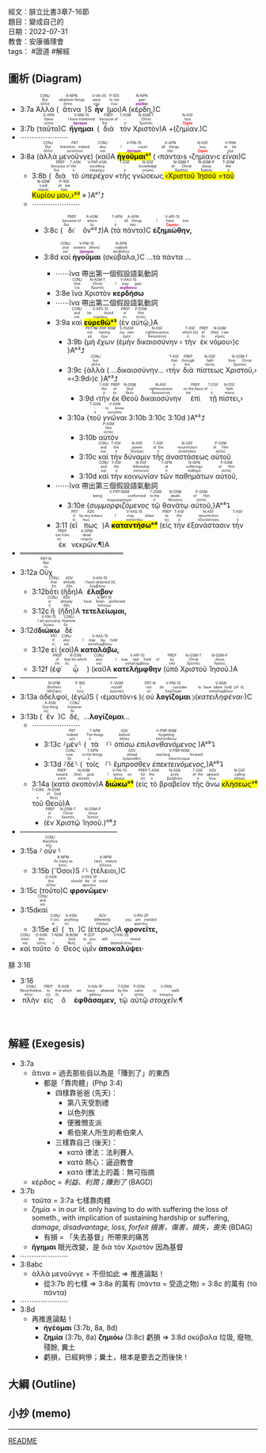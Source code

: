 經文：腓立比書3章7-16節  
題目：變成自己的  
日期：2022-07-31  
教會：安康循理會  
tags： #證道  #解經  


## 圖析 (Diagram)
- <rt>3:7a</rt> <RUBY><ruby><ruby>Ἀλλὰ<rt>ἀλλά</rt></ruby><rt>But</rt></ruby><rt>CONJ</rt></RUBY> (<RUBY><ruby><ruby>ἅτινα<rt>ὅστις</rt></ruby><rt>whatever things</rt></ruby><rt>R-NPN</rt></RUBY>)S <RUBY><ruby><ruby><strong>ἦν</strong><rt>εἰμί</rt></ruby><rt>were</rt></ruby><rt>V-IAI-3S</rt></RUBY> (<RUBY><ruby><ruby>μοι<rt>ἐγώ</rt></ruby><rt>to me</rt></ruby><rt>P-1DS</rt></RUBY>)A (<RUBY><ruby><ruby>κέρδη,<rt><strong><font color='purple'>κέρδος</font></strong></rt></ruby><rt>gain</rt></ruby><rt>N-NPN</rt></RUBY>)C 
- <rt>3:7b</rt> (<RUBY><ruby><ruby>ταῦτα<rt>οὗτος</rt></ruby><rt>these</rt></ruby><rt>D-APN</rt></RUBY>)C <RUBY><ruby><ruby><strong>ἥγημαι</strong><rt><strong><font color='purple'>ἡγέομαι</font></strong></rt></ruby><rt>I have esteemed</rt></ruby><rt>V-RNI-1S</rt></RUBY> (<RUBY><ruby><ruby>διὰ<rt>διά</rt></ruby><rt>because of</rt></ruby><rt>PREP</rt></RUBY> <RUBY><ruby><ruby>τὸν<rt>ὁ</rt></ruby><rt>-</rt></ruby><rt>T-ASM</rt></RUBY> <RUBY><ruby><ruby>Χριστὸν<rt>Χριστός</rt></ruby><rt>Christ</rt></ruby><rt>N-ASM-T</rt></RUBY>)A +(<RUBY><ruby><ruby>ζημίαν.<rt><strong><font color='red'>ζημία</font></strong></rt></ruby><rt>loss</rt></ruby><rt>N-ASF</rt></RUBY>)C
- ⋯⋯⋯⋯⋯⋯⋯
- <rt>3:8a</rt> (<RUBY><ruby><ruby>ἀλλὰ<rt>ἀλλά</rt></ruby><rt>But</rt></ruby><rt>CONJ</rt></RUBY> <RUBY><ruby><ruby>μενοῦνγε<rt>μενοῦνγε</rt></ruby><rt>therefore indeed</rt></ruby><rt>PRT</rt></RUBY>) (<RUBY><ruby><ruby>καὶ<rt>καί</rt></ruby><rt>also</rt></ruby><rt>CONJ</rt></RUBY>)A <RUBY><ruby><ruby><mark><strong>ἡγοῦμαι°¹</strong></mark><rt><strong><font color='purple'>ἡγέομαι</font></strong></rt></ruby><rt>I count</rt></ruby><rt>V-PNI-1S</rt></RUBY> ( ‹<RUBY><ruby><ruby>πάντα<rt>πᾶς</rt></ruby><rt>all things</rt></ruby><rt>A-APN</rt></RUBY>›s ‹<RUBY><ruby><ruby>ζημίαν<rt><strong><font color='red'>ζημία</font></strong></rt></ruby><rt>loss</rt></ruby><rt>N-ASF</rt></RUBY>›c <RUBY><ruby><ruby><em>εἶναι</em><rt>εἰμί</rt></ruby><rt>to be</rt></ruby><rt>V-PAN</rt></RUBY>)C
	- <rt>3:8b</rt> (<RUBY><ruby><ruby>διὰ<rt>διά</rt></ruby><rt>because of</rt></ruby><rt>PREP</rt></RUBY> <RUBY><ruby><ruby>τὸ<rt>ὁ</rt></ruby><rt>the</rt></ruby><rt>T-ASN</rt></RUBY> <RUBY><ruby><ruby><em>ὑπερέχον</em><rt>ὑπερέχω</rt></ruby><rt>excelling</rt></ruby><rt>V-PAP-ASN</rt></RUBY> «<RUBY><ruby><ruby>τῆς<rt>ὁ</rt></ruby><rt>-</rt></ruby><rt>T-GSF</rt></RUBY> <RUBY><ruby><ruby>γνώσεως<rt>γνῶσις</rt></ruby><rt>knowledge</rt></ruby><rt>N-GSF</rt></RUBY><mark> ‹<RUBY><ruby><ruby>Χριστοῦ<rt>Χριστός</rt></ruby><rt>of Christ</rt></ruby><rt>N-GSM-T</rt></RUBY> <RUBY><ruby><ruby>Ἰησοῦ<rt>Ἰησοῦς</rt></ruby><rt>Jesus</rt></ruby><rt>N-GSM-P</rt></RUBY> =<RUBY><ruby><ruby>τοῦ<rt>ὁ</rt></ruby><rt>the</rt></ruby><rt>T-GSM</rt></RUBY> <RUBY><ruby><ruby>Κυρίου<rt>κύριος</rt></ruby><rt>Lord</rt></ruby><rt>N-GSM</rt></RUBY> <RUBY><ruby><ruby>μου,<rt>ἐγώ</rt></ruby><rt>of me</rt></ruby><rt>P-1GS</rt></RUBY>›°²</mark> » )A°¹⮥
	- ⋯⋯⋯⋯⋯⋯⋯
		- <rt>3:8c</rt> (<RUBY><ruby><ruby>δι᾽<rt>διά</rt></ruby><rt>because of</rt></ruby><rt>PREP</rt></RUBY> <RUBY><ruby><ruby>ὃν°²⮥<rt>ὅς</rt></ruby><rt>whom</rt></ruby><rt>R-ASM</rt></RUBY>)A (<RUBY><ruby><ruby>τὰ<rt>ὁ</rt></ruby><rt>-</rt></ruby><rt>T-APN</rt></RUBY> <RUBY><ruby><ruby>πάντα<rt>πᾶς</rt></ruby><rt>all things</rt></ruby><rt>A-APN</rt></RUBY>)C <RUBY><ruby><ruby><strong>ἐζημιώθην,</strong><rt><strong><font color='red'>ζημιόω</font></strong></rt></ruby><rt>I have lost</rt></ruby><rt>V-API-1S</rt></RUBY>

		- <rt>3:8d</rt> <RUBY><ruby><ruby>καὶ<rt>καί</rt></ruby><rt>and</rt></ruby><rt>CONJ</rt></RUBY> <RUBY><ruby><ruby><strong>ἡγοῦμαι</strong><rt><strong><font color='purple'>ἡγέομαι</font></strong></rt></ruby><rt>esteem [them]</rt></ruby><rt>V-PNI-1S</rt></RUBY> (<RUBY><ruby><ruby>σκύβαλα,<rt>σκύβαλον</rt></ruby><rt>rubbish</rt></ruby><rt>N-APN</rt></RUBY>)C ...τὰ πάντα ...
			- ⋯⋯ἵνα 帶出第一個假設語氣動詞
			- <rt>3:8e</rt> <RUBY><ruby><ruby>ἵνα<rt>ἵνα</rt></ruby><rt>that</rt></ruby><rt>CONJ</rt></RUBY> <RUBY><ruby><ruby>Χριστὸν<rt>Χριστός</rt></ruby><rt>Christ</rt></ruby><rt>N-ASM-T</rt></RUBY> <RUBY><ruby><ruby><strong>κερδήσω</strong><rt><strong><font color='purple'>κερδαίνω</font></strong></rt></ruby><rt>I may gain</rt></ruby><rt>V-AAS-1S</rt></RUBY>
			- ⋯⋯ἵνα 帶出第二個假設語氣動詞
			- <rt>3:9a</rt> <RUBY><ruby><ruby>καὶ<rt>καί</rt></ruby><rt>and</rt></ruby><rt>CONJ</rt></RUBY> <RUBY><ruby><ruby><mark><strong>εὑρεθῶ°³</strong></mark><rt>εὑρίσκω</rt></ruby><rt>be found</rt></ruby><rt>V-APS-1S</rt></RUBY> (<RUBY><ruby><ruby>ἐν<rt>ἐν</rt></ruby><rt>in</rt></ruby><rt>PREP</rt></RUBY> <RUBY><ruby><ruby>αὐτῷ,<rt>αὐτός</rt></ruby><rt>Him</rt></ruby><rt>P-DSM</rt></RUBY>)A 
				- <rt>3:9b</rt> {<RUBY><ruby><ruby>μὴ<rt>μή</rt></ruby><rt>not</rt></ruby><rt>PRT-N</rt></RUBY> <RUBY><ruby><ruby><em>ἔχων</em><rt>ἔχω</rt></ruby><rt>having</rt></ruby><rt>V-PAP-NSM</rt></RUBY> (<RUBY><ruby><ruby>ἐμὴν<rt>ἐμός</rt></ruby><rt>my own</rt></ruby><rt>S-1SASF</rt></RUBY> <RUBY><ruby><ruby>δικαιοσύνην<rt>δικαιοσύνη</rt></ruby><rt>righteousness</rt></ruby><rt>N-ASF</rt></RUBY> ‹<RUBY><ruby><ruby>τὴν<rt>ὁ</rt></ruby><rt>which [is]</rt></ruby><rt>T-ASF</rt></RUBY> <RUBY><ruby><ruby>ἐκ<rt>ἐκ</rt></ruby><rt>of</rt></ruby><rt>PREP</rt></RUBY> <RUBY><ruby><ruby>νόμου<rt>νόμος</rt></ruby><rt>[the] Law</rt></ruby><rt>N-GSM</rt></RUBY>›)c }A°³⮥
				- <rt>3:9c</rt> {<RUBY><ruby><ruby>ἀλλὰ<rt>ἀλλά</rt></ruby><rt>but</rt></ruby><rt>CONJ</rt></RUBY> ( ...δικαιοσύνην... ‹<RUBY><ruby><ruby>τὴν<rt>ὁ</rt></ruby><rt>that</rt></ruby><rt>T-ASF</rt></RUBY> <RUBY><ruby><ruby>διὰ<rt>διά</rt></ruby><rt>through</rt></ruby><rt>PREP</rt></RUBY> <RUBY><ruby><ruby>πίστεως<rt>πίστις</rt></ruby><rt>faith</rt></ruby><rt>N-GSF</rt></RUBY> <RUBY><ruby><ruby>Χριστοῦ,<rt>Χριστός</rt></ruby><rt>from Christ</rt></ruby><rt>N-GSM-T</rt></RUBY>› =‹<rt>3:9d</rt>›)c }A°³⮥
					- <rt>3:9d</rt> ‹<RUBY><ruby><ruby>τὴν<rt>ὁ</rt></ruby><rt>the</rt></ruby><rt>T-ASF</rt></RUBY> <RUBY><ruby><ruby>ἐκ<rt>ἐκ</rt></ruby><rt>of</rt></ruby><rt>PREP</rt></RUBY> <RUBY><ruby><ruby>Θεοῦ<rt>θεός</rt></ruby><rt>God</rt></ruby><rt>N-GSM</rt></RUBY> <RUBY><ruby><ruby>δικαιοσύνην<rt>δικαιοσύνη</rt></ruby><rt>righteousness</rt></ruby><rt>N-ASF</rt></RUBY> <RUBY><ruby><ruby>ἐπὶ<rt>ἐπί</rt></ruby><rt>on the basis of</rt></ruby><rt>PREP</rt></RUBY> <RUBY><ruby><ruby>τῇ<rt>ὁ</rt></ruby><rt>-</rt></ruby><rt>T-DSF</rt></RUBY> <RUBY><ruby><ruby>πίστει,<rt>πίστις</rt></ruby><rt>faith</rt></ruby><rt>N-DSF</rt></RUBY>›
				- <rt>3:10a</rt> {<RUBY><ruby><ruby>τοῦ<rt>ὁ</rt></ruby><rt>-</rt></ruby><rt>T-GSN</rt></RUBY> <RUBY><ruby><ruby><em>γνῶναι</em><rt>γινώσκω</rt></ruby><rt>to know</rt></ruby><rt>V-AAN</rt></RUBY> <rt>3:10b</rt> <rt>3:10c</rt> <rt>3:10d</rt> }A°³⮥
					- <rt>3:10b</rt> <RUBY><ruby><ruby>αὐτὸν<rt>αὐτός</rt></ruby><rt>Him</rt></ruby><rt>P-ASM</rt></RUBY>  
					- <rt>3:10c</rt> <RUBY><ruby><ruby>καὶ<rt>καί</rt></ruby><rt>and</rt></ruby><rt>CONJ</rt></RUBY> <RUBY><ruby><ruby>τὴν<rt>ὁ</rt></ruby><rt>the</rt></ruby><rt>T-ASF</rt></RUBY> <RUBY><ruby><ruby>δύναμιν<rt>δύναμις</rt></ruby><rt>power</rt></ruby><rt>N-ASF</rt></RUBY> <RUBY><ruby><ruby>τῆς<rt>ὁ</rt></ruby><rt>of the</rt></ruby><rt>T-GSF</rt></RUBY> <RUBY><ruby><ruby>ἀναστάσεως<rt>ἀνάστασις</rt></ruby><rt>resurrection</rt></ruby><rt>N-GSF</rt></RUBY> <RUBY><ruby><ruby>αὐτοῦ<rt>αὐτός</rt></ruby><rt>of Him</rt></ruby><rt>P-GSM</rt></RUBY>
					- <rt>3:10d</rt> <RUBY><ruby><ruby>καὶ<rt>καί</rt></ruby><rt>and</rt></ruby><rt>CONJ</rt></RUBY> <RUBY><ruby><ruby>τὴν<rt>ὁ</rt></ruby><rt>the</rt></ruby><rt>T-ASF</rt></RUBY> <RUBY><ruby><ruby>κοινωνίαν<rt>κοινωνία</rt></ruby><rt>fellowship</rt></ruby><rt>N-ASF</rt></RUBY> <RUBY><ruby><ruby>τῶν<rt>ὁ</rt></ruby><rt>of</rt></ruby><rt>T-GPN</rt></RUBY> <RUBY><ruby><ruby>παθημάτων<rt>πάθημα</rt></ruby><rt>sufferings</rt></ruby><rt>N-GPN</rt></RUBY> <RUBY><ruby><ruby>αὐτοῦ,<rt>αὐτός</rt></ruby><rt>of Him</rt></ruby><rt>P-GSM</rt></RUBY> 
			- ⋯⋯ἵνα 帶出第三個假設語氣動詞
				- <rt>3:10e</rt> {<RUBY><ruby><ruby><em>συμμορφιζόμενος</em><rt>συμμορφόομαι</rt></ruby><rt>being conformed</rt></ruby><rt>V-PPP-NSM</rt></RUBY> <RUBY><ruby><ruby>τῷ<rt>ὁ</rt></ruby><rt>to the</rt></ruby><rt>T-DSM</rt></RUBY> <RUBY><ruby><ruby>θανάτῳ<rt>θάνατος</rt></ruby><rt>death</rt></ruby><rt>N-DSM</rt></RUBY> <RUBY><ruby><ruby>αὐτοῦ,<rt>αὐτός</rt></ruby><rt>of Him</rt></ruby><rt>P-GSM</rt></RUBY>}A°⁴⮧
			- <rt>3:11</rt> (<RUBY><ruby><ruby>εἴ<rt>εἰ</rt></ruby><rt>if</rt></ruby><rt>PRT</rt></RUBY> <RUBY><ruby><ruby>πως<rt>πως</rt></ruby><rt>by any means</rt></ruby><rt>ADV</rt></RUBY>)A <RUBY><ruby><ruby><mark><strong>καταντήσω°⁴</strong></mark><rt>καταντάω</rt></ruby><rt>I may attain</rt></ruby><rt>V-AAS-1S</rt></RUBY> (<RUBY><ruby><ruby>εἰς<rt>εἰς</rt></ruby><rt>to</rt></ruby><rt>PREP</rt></RUBY> <RUBY><ruby><ruby>τὴν<rt>ὁ</rt></ruby><rt>the</rt></ruby><rt>T-ASF</rt></RUBY> <RUBY><ruby><ruby>ἐξανάστασιν<rt>ἐξανάστασις</rt></ruby><rt>resurrection</rt></ruby><rt>N-ASF</rt></RUBY> <RUBY><ruby><ruby>τὴν<rt>ὁ</rt></ruby><rt>-</rt></ruby><rt>T-ASF</rt></RUBY> <RUBY><ruby><ruby>ἐκ<rt>ἐκ</rt></ruby><rt>out from</rt></ruby><rt>PREP</rt></RUBY> <RUBY><ruby><ruby>νεκρῶν.¶<rt>νεκρός</rt></ruby><rt>dead</rt></ruby><rt>A-GPM</rt></RUBY>)A
- ═════════════════════
- <rt>3:12a</rt> <RUBY><ruby><ruby>Οὐχ<rt>οὐ</rt></ruby><rt>Not</rt></ruby><rt>PRT-N</rt></RUBY>
	- <rt>3:12b</rt><RUBY><ruby><ruby>ὅτι<rt>ὅτι</rt></ruby><rt>that</rt></ruby><rt>CONJ</rt></RUBY> (<RUBY><ruby><ruby>ἤδη<rt>ἤδη</rt></ruby><rt>already</rt></ruby><rt>ADV</rt></RUBY>)A <RUBY><ruby><ruby><strong>ἔλαβον</strong><rt>λαμβάνω</rt></ruby><rt>I have obtained [it]</rt></ruby><rt>V-AAI-1S</rt></RUBY>
	- <rt>3:12c</rt><RUBY><ruby><ruby>ἢ<rt>ἤ</rt></ruby><rt>or</rt></ruby><rt>CONJ</rt></RUBY> (<RUBY><ruby><ruby>ἤδη<rt>ἤδη</rt></ruby><rt>already</rt></ruby><rt>ADV</rt></RUBY>)A <RUBY><ruby><ruby><strong>τετελείωμαι,</strong><rt>τελειόω</rt></ruby><rt>have been perfected</rt></ruby><rt>V-RPI-1S</rt></RUBY> 
- <rt>3:12d</rt><RUBY><ruby><ruby><strong>διώκω</strong><rt>διώκω</rt></ruby><rt>I am pursuing</rt></ruby><rt>V-PAI-1S</rt></RUBY> <RUBY><ruby><ruby>δὲ<rt>δέ</rt></ruby><rt>however</rt></ruby><rt>CONJ</rt></RUBY> 
	- <rt>3:12e </rt><RUBY><ruby><ruby>εἰ<rt>εἰ</rt></ruby><rt>if</rt></ruby><rt>PRT</rt></RUBY> (<RUBY><ruby><ruby>καὶ<rt>καί</rt></ruby><rt>also</rt></ruby><rt>CONJ</rt></RUBY>)A <RUBY><ruby><ruby><strong>καταλάβω,</strong><rt>καταλαμβάνω</rt></ruby><rt>I may lay hold</rt></ruby><rt>V-AAS-1S</rt></RUBY> 
	- <rt>3:12f</rt> (<RUBY><ruby><ruby>ἐφ᾽<rt>ἐπί</rt></ruby><rt>of</rt></ruby><rt>PREP</rt></RUBY> <RUBY><ruby><ruby>ᾧ<rt>ὅς</rt></ruby><rt>that for which</rt></ruby><rt>R-DSN</rt></RUBY>) (<RUBY><ruby><ruby>καὶ<rt>καί</rt></ruby><rt>also</rt></ruby><rt>CONJ</rt></RUBY>)A <RUBY><ruby><ruby><strong>κατελήμφθην</strong><rt>καταλαμβάνω</rt></ruby><rt>I was laid hold of</rt></ruby><rt>V-API-1S</rt></RUBY> (<RUBY><ruby><ruby>ὑπὸ<rt>ὑπό</rt></ruby><rt>by</rt></ruby><rt>PREP</rt></RUBY> <RUBY><ruby><ruby>Χριστοῦ<rt>Χριστός</rt></ruby><rt>Christ</rt></ruby><rt>N-GSM-T</rt></RUBY> <RUBY><ruby><ruby>Ἰησοῦ.<rt>Ἰησοῦς</rt></ruby><rt>Jesus</rt></ruby><rt>N-GSM-P</rt></RUBY>)A
- ——————————————
- <rt>3:13a</rt> <RUBY><ruby><ruby>ἀδελφοί,<rt>ἀδελφός</rt></ruby><rt>Brothers</rt></ruby><rt>N-VPM</rt></RUBY> (<RUBY><ruby><ruby>ἐγὼ<rt>ἐγώ</rt></ruby><rt>I</rt></ruby><rt>P-1NS</rt></RUBY>)S ( ‹<RUBY><ruby><ruby>ἐμαυτὸν<rt>ἐμαυτοῦ</rt></ruby><rt>myself</rt></ruby><rt>F-1ASM</rt></RUBY>›s )⦇ <RUBY><ruby><ruby>οὐ<rt>οὐ</rt></ruby><rt>not</rt></ruby><rt>PRT-N</rt></RUBY> <RUBY><ruby><ruby><strong>λογίζομαι</strong><rt>λογίζομαι</rt></ruby><rt>do consider</rt></ruby><rt>V-PNI-1S</rt></RUBY> ⦈(<RUBY><ruby><ruby><em>κατειληφέναι·</em><rt>καταλαμβάνω</rt></ruby><rt>to have taken hold [of it]</rt></ruby><rt>V-RAN</rt></RUBY>)C
- <rt>3:13b</rt> (<RUBY><ruby><ruby>ἓν<rt>εἷς</rt></ruby><rt>One thing</rt></ruby><rt>A-ASN</rt></RUBY>)C <RUBY><ruby><ruby>δέ,<rt>δέ</rt></ruby><rt>however</rt></ruby><rt>CONJ</rt></RUBY> ...<strong>λογίζομαι</strong>...
	- ⋯⋯⋯⋯⋯⋯⋯
		- <rt>3:13c</rt> ⸉<RUBY><ruby><ruby>μὲν<rt>μέν</rt></ruby><rt>indeed</rt></ruby><rt>PRT</rt></RUBY>⸊ (<RUBY><ruby><ruby>τὰ<rt>ὁ</rt></ruby><rt>The things</rt></ruby><rt>T-APN</rt></RUBY> ⸉⸊ <RUBY><ruby><ruby>ὀπίσω<rt>ὀπίσω</rt></ruby><rt>behind</rt></ruby><rt>ADV</rt></RUBY> <RUBY><ruby><ruby><em>ἐπιλανθανόμενος</em><rt>ἐπιλανθάνω</rt></ruby><rt>forgetting</rt></ruby><rt>V-PNP-NSM</rt></RUBY> )A°⁵⮧
		- <rt>3:13d</rt> ⸉<RUBY><ruby><ruby>δὲ<rt>δέ</rt></ruby><rt>now</rt></ruby><rt>CONJ</rt></RUBY>⸊ (<RUBY><ruby><ruby>τοῖς<rt>ὁ</rt></ruby><rt>to the things</rt></ruby><rt>T-DPN</rt></RUBY> ⸉⸊ <RUBY><ruby><ruby>ἔμπροσθεν<rt>ἔμπροσθεν</rt></ruby><rt>ahead</rt></ruby><rt>ADV</rt></RUBY> <RUBY><ruby><ruby><em>ἐπεκτεινόμενος,</em><rt>ἐπεκτείνομαι</rt></ruby><rt>reaching forward</rt></ruby><rt>V-PNP-NSM</rt></RUBY>)A°⁵⮧
	- <rt>3:14a</rt> (<RUBY><ruby><ruby>κατὰ<rt>κατά</rt></ruby><rt>toward</rt></ruby><rt>PREP</rt></RUBY> <RUBY><ruby><ruby>σκοπὸν<rt>σκοπός</rt></ruby><rt>[the] goal</rt></ruby><rt>N-ASM</rt></RUBY>)A <RUBY><ruby><ruby><mark><strong>διώκω°⁵</strong></mark><rt>διώκω</rt></ruby><rt>I press on</rt></ruby><rt>V-PAI-1S</rt></RUBY> (<RUBY><ruby><ruby>εἰς<rt>εἰς</rt></ruby><rt>for</rt></ruby><rt>PREP</rt></RUBY> <RUBY><ruby><ruby>τὸ<rt>ὁ</rt></ruby><rt>the</rt></ruby><rt>T-ASN</rt></RUBY> <RUBY><ruby><ruby>βραβεῖον<rt>βραβεῖον</rt></ruby><rt>prize</rt></ruby><rt>N-ASN</rt></RUBY> <RUBY><ruby><ruby>τῆς<rt>ὁ</rt></ruby><rt>of the</rt></ruby><rt>T-GSF</rt></RUBY> <RUBY><ruby><ruby>ἄνω<rt>ἄνω</rt></ruby><rt>upward</rt></ruby><rt>ADV</rt></RUBY> <RUBY><ruby><ruby><mark>κλήσεως°⁶</mark><rt>κλῆσις</rt></ruby><rt>calling</rt></ruby><rt>N-GSF</rt></RUBY> <RUBY><ruby><ruby>τοῦ<rt>ὁ</rt></ruby><rt>-</rt></ruby><rt>T-GSM</rt></RUBY> <RUBY><ruby><ruby>Θεοῦ<rt>θεός</rt></ruby><rt>of God</rt></ruby><rt>N-GSM</rt></RUBY>)A
		- (<RUBY><ruby><ruby>ἐν<rt>ἐν</rt></ruby><rt>in</rt></ruby><rt>PREP</rt></RUBY> <RUBY><ruby><ruby>Χριστῷ<rt>Χριστός</rt></ruby><rt>Christ</rt></ruby><rt>N-DSM-T</rt></RUBY> <RUBY><ruby><ruby>Ἰησοῦ.<rt>Ἰησοῦς</rt></ruby><rt>Jesus</rt></ruby><rt>N-DSM-P</rt></RUBY>)°⁶⮥
- ——————————————
- <rt>3:15a</rt> ⸉<RUBY><ruby><ruby>οὖν<rt>οὖν</rt></ruby><rt>therefore</rt></ruby><rt>CONJ</rt></RUBY>⸊ 
	- <rt>3:15b</rt> (<RUBY><ruby><ruby>Ὅσοι<rt>ὅσος</rt></ruby><rt>As many as</rt></ruby><rt>K-NPM</rt></RUBY>)S   ⸉⸊ (<RUBY><ruby><ruby>τέλειοι,<rt>τέλειος</rt></ruby><rt>[are] mature</rt></ruby><rt>A-NPM</rt></RUBY>)C 
- <rt>3:15c</rt> (<RUBY><ruby><ruby>τοῦτο<rt>οὗτος</rt></ruby><rt>this</rt></ruby><rt>D-ASN</rt></RUBY>)C <RUBY><ruby><ruby><strong>φρονῶμεν·</strong><rt>φρονέω</rt></ruby><rt>should be of mind</rt></ruby><rt>V-PAS-1P</rt></RUBY>
- <rt>3:15d</rt><RUBY><ruby><ruby>καὶ<rt>καί</rt></ruby><rt>and</rt></ruby><rt>CONJ</rt></RUBY> 
	- <rt>3:15e</rt> <RUBY><ruby><ruby>εἴ<rt>εἰ</rt></ruby><rt>if [in]</rt></ruby><rt>CONJ</rt></RUBY> (<RUBY><ruby><ruby>τι<rt>τις</rt></ruby><rt>anything</rt></ruby><rt>X-ASN</rt></RUBY>)C (<RUBY><ruby><ruby>ἑτέρως<rt>ἑτέρως</rt></ruby><rt>differently</rt></ruby><rt>ADV</rt></RUBY>)A <RUBY><ruby><ruby><strong>φρονεῖτε,</strong><rt>φρονέω</rt></ruby><rt>you are minded</rt></ruby><rt>V-PAI-2P</rt></RUBY>
- <RUBY><ruby><ruby>καὶ<rt>καί</rt></ruby><rt>even</rt></ruby><rt>CONJ</rt></RUBY> <RUBY><ruby><ruby>τοῦτο<rt>οὗτος</rt></ruby><rt>this</rt></ruby><rt>D-ASN</rt></RUBY> <RUBY><ruby><ruby>ὁ<rt>ὁ</rt></ruby><rt>-</rt></ruby><rt>T-NSM</rt></RUBY> <RUBY><ruby><ruby>Θεὸς<rt>θεός</rt></ruby><rt>God</rt></ruby><rt>N-NSM</rt></RUBY> <RUBY><ruby><ruby>ὑμῖν<rt>σύ</rt></ruby><rt>to you</rt></ruby><rt>P-2DP</rt></RUBY> <RUBY><ruby><ruby><strong>ἀποκαλύψει·</strong><rt>ἀποκαλύπτω</rt></ruby><rt>will reveal</rt></ruby><rt>V-FAI-3S</rt></RUBY>

腓 3:16 
- <rt>3:16</rt>
- <RUBY><ruby><ruby>πλὴν<rt>πλήν</rt></ruby><rt>Nevertheless</rt></ruby><rt>CONJ</rt></RUBY> <RUBY><ruby><ruby>εἰς<rt>εἰς</rt></ruby><rt>to</rt></ruby><rt>PREP</rt></RUBY> <RUBY><ruby><ruby>ὃ<rt>ὅς</rt></ruby><rt>that which</rt></ruby><rt>R-ASN</rt></RUBY> <RUBY><ruby><ruby><strong>ἐφθάσαμεν,</strong><rt>φθάνω</rt></ruby><rt>we have attained</rt></ruby><rt>V-AAI-1P</rt></RUBY> <RUBY><ruby><ruby>τῷ<rt>ὁ</rt></ruby><rt>by the</rt></ruby><rt>T-DSN</rt></RUBY> <RUBY><ruby><ruby>αὐτῷ<rt>αὐτός</rt></ruby><rt>same</rt></ruby><rt>P-DSN</rt></RUBY> <RUBY><ruby><ruby><em>στοιχεῖν.¶</em><rt>στοιχέω</rt></ruby><rt>to walk</rt></ruby><rt>V-PAN</rt></RUBY></br></br></br>




## 解經 (Exegesis)
- 3:7a
	- ἅτινα = 過去那些自以為是「賺到了」的東西
		- 都是「靠肉體」(Php 3:4)
			- 四樣靠爸爸 (先天)：
				- 第八天受割禮
				- 以色列族
				- 便雅憫支派
				- 希伯來人所生的希伯來人
			- 三樣靠自己 (後天)：
				- κατά 律法：法利賽人
				- κατά 熱心：逼迫教會
				- κατά 律法上的義：無可指摘
	- κέρδος = _利益、利潤；賺到了_ (BAGD)
- 3:7b
	- ταῦτα = 3:7a 七樣靠肉體
	- ζημία = in our lit. only having to do with suffering the loss of someth., with implication of sustaining hardship or suffering, _damage, disadvantage, loss, forfeit 損害，傷害，損失，喪失_ (BDAG)
		- 有損 = 「失去基督」所帶來的痛苦
	- **ἥγημαι** 眼光改變，是 διὰ τὸν Χριστὸν 因為基督
- ⋯⋯⋯⋯⋯⋯⋯
- 3:8abc
	- ἀλλὰ μενοῦνγε = 不但如此 ⇒ 推進論點！
		- 從3:7b 的七樣 ⇒ 3:8a 的萬有 (πάντα = 受造之物) = 3:8c 的萬有 (τὰ πάντα)
- ⋯⋯⋯⋯⋯⋯⋯
- 3:8d
	- 再推進論點！
		- **ἡγέομαι** (3:7b, 8a, 8d)
		- **ζημία** (3:7b, 8a) **ζημιόω** (3:8c) 虧損 ⇒ 3:8d σκύβαλα 垃圾, 廢物, 殘餘, 糞土
		- 虧損，已經夠慘；糞土，根本是要去之而後快！



## 大綱 (Outline)



## 小抄 (memo)


---
[README](README.md)
